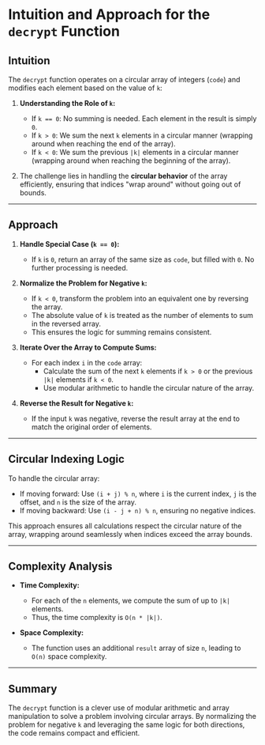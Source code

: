 # Intuition and Approach for the `decrypt` Function

## Intuition

The `decrypt` function operates on a circular array of integers (`code`) and modifies each element based on the value of `k`:

1. **Understanding the Role of `k`:**
   - If `k == 0`: No summing is needed. Each element in the result is simply `0`.
   - If `k > 0`: We sum the next `k` elements in a circular manner (wrapping around when reaching the end of the array).
   - If `k < 0`: We sum the previous `|k|` elements in a circular manner (wrapping around when reaching the beginning of the array).

2. The challenge lies in handling the **circular behavior** of the array efficiently, ensuring that indices "wrap around" without going out of bounds.

---

## Approach

1. **Handle Special Case (`k == 0`):**
   - If `k` is `0`, return an array of the same size as `code`, but filled with `0`. No further processing is needed.

2. **Normalize the Problem for Negative `k`:**
   - If `k < 0`, transform the problem into an equivalent one by reversing the array.
   - The absolute value of `k` is treated as the number of elements to sum in the reversed array.
   - This ensures the logic for summing remains consistent.

3. **Iterate Over the Array to Compute Sums:**
   - For each index `i` in the `code` array:
     - Calculate the sum of the next `k` elements if `k > 0` or the previous `|k|` elements if `k < 0`.
     - Use modular arithmetic to handle the circular nature of the array.

4. **Reverse the Result for Negative `k`:**
   - If the input `k` was negative, reverse the result array at the end to match the original order of elements.

---

## Circular Indexing Logic

To handle the circular array:
- If moving forward: Use `(i + j) % n`, where `i` is the current index, `j` is the offset, and `n` is the size of the array.
- If moving backward: Use `(i - j + n) % n`, ensuring no negative indices.

This approach ensures all calculations respect the circular nature of the array, wrapping around seamlessly when indices exceed the array bounds.

---

## Complexity Analysis

- **Time Complexity:**  
  - For each of the `n` elements, we compute the sum of up to `|k|` elements.  
  - Thus, the time complexity is `O(n * |k|)`.

- **Space Complexity:**  
  - The function uses an additional `result` array of size `n`, leading to `O(n)` space complexity.

---

## Summary

The `decrypt` function is a clever use of modular arithmetic and array manipulation to solve a problem involving circular arrays. By normalizing the problem for negative `k` and leveraging the same logic for both directions, the code remains compact and efficient.
